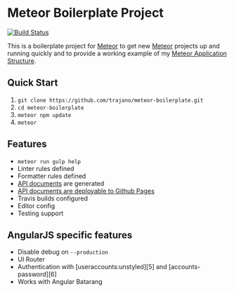 # Meteor Boilerplate Project

[![Build Status](https://travis-ci.org/trajano/meteor-boilerplate.svg?branch=master)](https://travis-ci.org/trajano/meteor-boilerplate)

This is a boilerplate project for [Meteor] to get new [Meteor] projects up and running quickly and to provide a working example of my [Meteor Application Structure][1].

## Quick Start

1. `git clone https://github.com/trajano/meteor-boilerplate.git`
2. `cd meteor-boilerplate`
3. `meteor npm update`
4. `meteor`

## Features

- `meteor run gulp help`
- Linter rules defined
- Formatter rules defined
- [API documents][2] are generated
- [API documents are deployable to Github Pages][ghpages]
- Travis builds configured
- Editor config
- Testing support

## AngularJS specific features

- Disable debug on `--production`
- UI Router
- Authentication with [useraccounts:unstyled][5] and [accounts-password][6]
- Works with Angular Batarang

[1]: http://www.trajano.net/2016/05/meteor-application-structure
[2]: http://localhost:3000/apidocs
[ghpages]: http://site.trajano.net/meteor-boilerplate
[meteor]: http://www.meteor.com/
